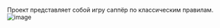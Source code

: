 Проект представляет собой игру саппёр по классическим правилам.
![image](https://user-images.githubusercontent.com/38804008/174459927-b8c49e21-40f8-449f-acca-0da1cdf6ac30.png)
